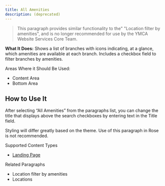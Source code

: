 ```yaml
---
title: All Amenities
description: (deprecated)
---
```


> This paragraph provides similar functionality to the" "Location filter by amenities", and is no longer recommended for use by the YMCA Website Services Core Team.

**What It Does:** Shows a list of branches with icons indicating, at a glance, which amenities are available at each branch. Includes a checkbox field to filter branches by amenities.

Areas Where it Should Be Used:

* Content Area
* Bottom Area

## How to Use It

After selecting “All Amenities” from the paragraphs list, you can change the title that displays above the search checkboxes by entering text in the Title field.

Styling will differ greatly based on the theme. Use of this paragraph in Rose is not recommended.

Supported Content Types

* [Landing Page](../../content-types/landing-page)

Related Paragraphs

* Location filter by amenities
* Locations